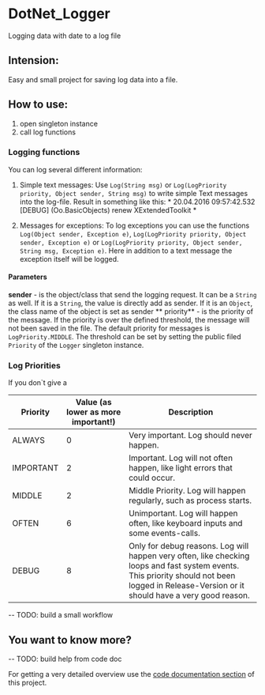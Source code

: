 DotNet_Logger
=========
Logging data with date to a log file


## Intension:
Easy and small project for saving log data into a file.

## How to use:
1. open singleton instance
2. call log functions

### Logging functions

You can log several different information:

1. Simple text messages:
	Use `Log(String msg)` or `Log(LogPriority priority, Object sender, String msg)` to write simple Text messages into the log-file.
Result in something like this: * 20.04.2016 09:57:42.532 	[DEBUG] 	(Oo.BasicObjects) 	renew XExtendedToolkit *

2. Messages for exceptions:	
To log exceptions you can use the functions `Log(Object sender, Exception e)`, `Log(LogPriority priority, Object sender, Exception e)` or `Log(LogPriority priority, Object sender, String msg, Exception e)`. Here in addition to a text message the exception itself will be logged.

#### Parameters
**sender** - is the object/class that send the logging request. It can be a `String` as well. If it is a `String`, the value is directly add as sender. If it is an `Object`, the class name of the object is set as sender
** priority** - is the priority of the message. If the priority is over the defined threshold, the message will not been saved in the file. The default priority for messages is `LogPriority.MIDDLE`. The threshold can be set by setting the public filed `Priority` of the `Logger` singleton instance.


### Log Priorities

If you don`t give a 

Priority | Value (as lower as more important!) | Description
------------ | ------------- | -------------
ALWAYS | 0 | Very important. Log should never happen.
IMPORTANT | 2 | Important. Log will not often happen, like light errors that could occur.
MIDDLE | 2 | Middle Priority. Log will happen regularly, such as process starts.
OFTEN | 6 | Unimportant. Log will happen often, like keyboard inputs and some events-calls.
DEBUG | 8 | Only for debug reasons. Log will happen very often, like checking loops and fast system events. This priority should not been logged in Release-Version or it should have a very good reason.




--	TODO: build a small workflow


## You want to know more?

--	TODO: build help from code doc

For getting a very detailed overview use the [code documentation section](/Help/index.html) of this project.

